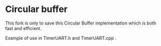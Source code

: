# Circular buffer

This fork is only to save this Circular Buffer implementation which is both fast and efficient.

Example of use in TimerUART.h and TimerUART.cpp .
